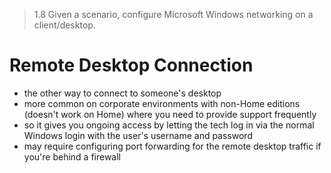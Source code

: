 > 1.8 Given a scenario, configure Microsoft Windows networking on a client/desktop.

# Remote Desktop Connection 

- the other way to connect to someone's desktop
- more common on corporate environments with non-Home editions (doesn't work on Home) where you need to provide support frequently
- so it gives you ongoing access by letting the tech log in via the normal Windows login with the user's username and password
- may require configuring port forwarding for the remote desktop traffic if you're behind a firewall